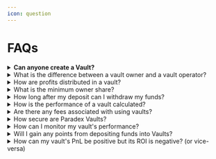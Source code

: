 ```yaml
---
icon: question
---
```


# FAQs

<details>

<summary><strong>Can anyone create a Vault?</strong></summary>

Currently, individual users are not able to create a vault or become a vault owner on Paradex. This feature will be coming soon, so stay tuned for more information!

</details>

<details>

<summary>What is the difference between a vault owner and a vault operator?</summary>

A vault owner is the account that controls the vault and receives a share of the profits. A vault operator is a specialized account that has access to the deposited funds and is responsible for trading to generate returns.

</details>

<details>

<summary>How are profits distributed in a vault?</summary>

Profits are distributed based on the vault's profit share structure. A percentage goes to the vault owner, while the rest is distributed among depositors proportional to their share in the vault.

</details>

<details>

<summary>What is the minimum owner share?</summary>

The minimum owner share is the percentage of the vault that must be maintained by the vault owner. This ensures the owner has "skin in the game" and aligns their interests with other depositors.

</details>

<details>

<summary>How long after my deposit can I withdraw my funds?</summary>

Because withdrawal transactions cannot be performed in the same block as a deposit, there is currently around a **5 minute** window where you will not be able to withdraw fund immediately after deposit. This is the time that is required to created this new block for the withdrawal transaction.\
\
Otherwise, the time is also limited by the [Lockup Period](https://docs.paradex.trade/vaults/tutorials/withdrawal#note-you-will-not-be-able-to-withdraw-from-the-vault-if-your-minimum-lockup-period-of-not-over-yet) that is configured for the Vault. This can be found just above the Deposit button with the other Vault status.

</details>

<details>

<summary>How is the performance of a vault calculated?</summary>

Vault performance is calculated based on the change in the vault's total value over time. This includes trading profits, losses, and any fees incurred.

</details>

<details>

<summary>Are there any fees associated with using vaults?</summary>

Fees may vary depending on the specific vault. Typically, there's a profit share for the vault owner. Always check the vault's details for specific fee information.

</details>

<details>

<summary>How secure are Paradex Vaults?</summary>

Paradex Vaults are built with robust security measures, including role-based access control and multi-signature approvals. However, as with any DeFi product, there are inherent risks, and users should do their own research before participating.

</details>

<details>

<summary>How can I monitor my vault's performance?</summary>

Paradex provides detailed analytics for vault operations. You can see an overview from your Portfolio and also get a more detailed analysis by clicking on the vault from the [main vaults page](https://app.paradex.trade/vaults).

</details>

<details>

<summary>Will I gain any points from depositing funds into Vaults?</summary>

Yes, points will be awarded to your account on a Weekly basis. Deposit in Vaults with an active points boost for higher points earn.

</details>

<details>

<summary>How can my vault's PnL be positive but its ROI is negative? (or vice-versa)</summary>

This can happen since the value calculated for the return is independent from TVL for vaults since you can modify the size of your investment.  If, for example, the vault performs very well when you have a small amount invested and then performs poorly when you have a large amount invested, the resulting ROI and PnL would not necessarily both be positive or both negative.\
\
If  V is equal the vault value at a given time, the return between the start and end of the day (R) is calculated by the following formula:

$$R=(V_{end} - V_{start})/V_{start}$$ &#x20;

For multiple caluculated returns, we can calculate the cumulative return (C) after a givne number of evaluations (x):

$$C= (1+R_1)*(1+R_2)*\dots(1+R_x) -1$$



**Example:**

Let's say that you decide to invest $100 in some vault (Day 0).&#x20;

* On Day 1 it goes up to $110 :
  * PnL is $10
  * ROI for Day 1: $$(110 - 100)/100 = .1$$ or +10%
* On Day 2 it goes up by another $10 to $120:
  * PnL is now $20
  * ROI for Day 2: $$(120 - 110)/110 = 0.091$$ or + 9%
  *   **Cumulative ROI:** $$(1+0.1)*(1+0.091)-1\approx 0.2$$ or 20%


* On Day 3 we add $900 to the portfolio and it ends the day with a $150 **loss** :scream:
  * PnL drops to -$130
  * ROI for Day 3: $$(870 - 1020)/1020 = -0.15$$ or -15%
  * **Cumulative ROI:** $$(1+0.1)*(1+0.091)*(1+(-0.15)) -1\approx0.02$$ or 2%

So, after Day 3, you would see a negative PnL of <mark style="color:red;">-$130</mark> but a positive ROI of 2%

</details>
